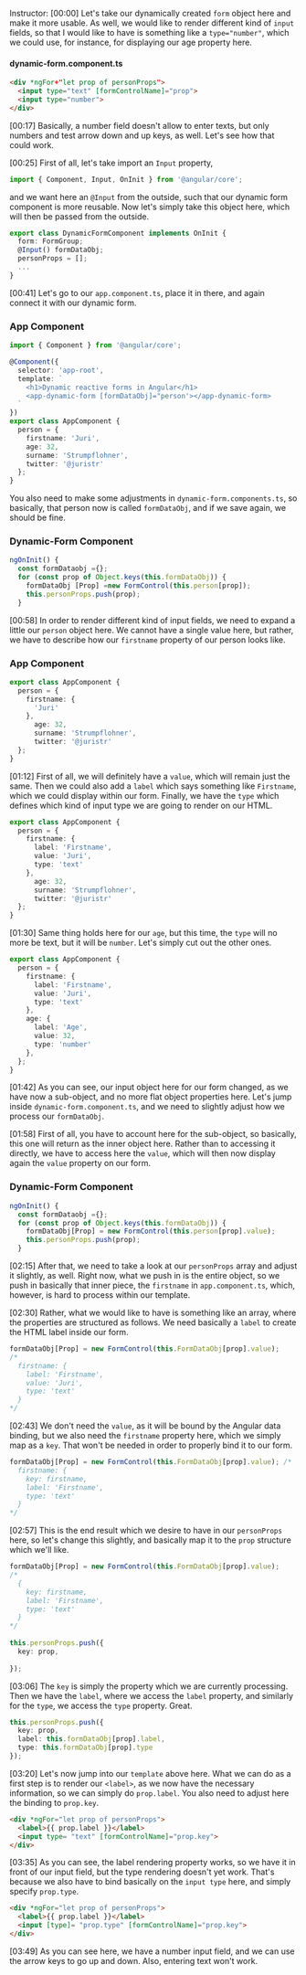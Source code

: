 Instructor: [00:00] Let's take our dynamically created `form` object here and make it more usable. As well, we would like to render different kind of `input` fields, so that I would like to have is something like a `type="number"`, which we could use, for instance, for displaying our age property here.

#### dynamic-form.component.ts
```html
<div *ngFor+"let prop of personProps">
  <input type="text" [formControlName]="prop">
  <input type="number">
</div>
```

[00:17] Basically, a number field doesn't allow to enter texts, but only numbers and test arrow down and up keys, as well. Let's see how that could work.

[00:25] First of all, let's take import an `Input` property, 

```ts
import { Component, Input, OnInit } from '@angular/core';
```

and we want here an `@Input` from the outside, such that our dynamic form component is more reusable. Now let's simply take this object here, which will then be passed from the outside.

```ts
export class DynamicFormComponent implements OnInit {
  form: FormGroup;
  @Input() formDataObj;
  personProps = [];
  ...
}
```

[00:41] Let's go to our `app.component.ts`, place it in there, and again connect it with our dynamic form. 

### App Component
```ts 
import { Component } from '@angular/core';

@Component({
  selector: 'app-root',
  template: `
    <h1>Dynamic reactive forms in Angular</h1>
    <app-dynamic-form [formDataObj]="person'></app-dynamic-form>
  `
})
export class AppComponent {
  person = {
    firstname: 'Juri',
    age: 32,
    surname: 'Strumpflohner',
    twitter: '@juristr'
  };
}
```

You also need to make some adjustments in `dynamic-form.components.ts`, so basically, that person now is called `formDataObj`, and if we save again, we should be fine.

### Dynamic-Form Component
```ts
ngOnInit() {
  const formDataobj ={};
  for (const prop of Object.keys(this.formDataObj)) {
    formDataObj [Prop] =new FormControl(this.person[prop]);
    this.personProps.push(prop);
  }
```

[00:58] In order to render different kind of input fields, we need to expand a little our `person` object here. We cannot have a single value here, but rather, we have to describe how our `firstname` property of our person looks like.

### App Component 
```ts
export class AppComponent {
  person = {
    firstname: {
      'Juri'
    },
      age: 32,
      surname: 'Strumpflohner',
      twitter: '@juristr'
  };
}
```

[01:12] First of all, we will definitely have a `value`, which will remain just the same. Then we could also add a `label` which says something like `Firstname`, which we could display within our form. Finally, we have the `type` which defines which kind of input type we are going to render on our HTML.

```ts
export class AppComponent {
  person = {
    firstname: {
      label: 'Firstname',  
      value: 'Juri',
      type: 'text'
    },
      age: 32,
      surname: 'Strumpflohner',
      twitter: '@juristr'
  };
}
```

[01:30] Same thing holds here for our `age`, but this time, the `type` will no more be text, but it will be `number`. Let's simply cut out the other ones.

```ts
export class AppComponent {
  person = {
    firstname: {
      label: 'Firstname',  
      value: 'Juri',
      type: 'text'
    },
    age: {
      label: 'Age',
      value: 32,
      type: 'number'
    },  
  };
}
```

[01:42] As you can see, our input object here for our form changed, as we have now a sub-object, and no more flat object properties here. Let's jump inside `dynamic-form.component.ts`, and we need to slightly adjust how we process our `formDataObj`.

[01:58] First of all, you have to account here for the sub-object, so basically, this one will return as the inner object here. Rather than to accessing it directly, we have to access here the `value`, which will then now display again the `value` property on our form.

### Dynamic-Form Component
```ts
ngOnInit() {
  const formDataobj ={};
  for (const prop of Object.keys(this.formDataObj)) {
    formDataObj[Prop] = new FormControl(this.person[prop].value);
    this.personProps.push(prop);
  }
```

[02:15] After that, we need to take a look at our `personProps` array and adjust it slightly, as well. Right now, what we push in is the entire object, so we push in basically that inner piece, the `firstname` in `app.component.ts`, which, however, is hard to process within our template.

[02:30] Rather, what we would like to have is something like an array, where the properties are structured as follows. We need basically a `label` to create the HTML label inside our form.

```ts
formDataObj[Prop] = new FormControl(this.FormDataObj[prop].value);
/*
  firstname: {
    label: 'Firstname',
    value: 'Juri',
    type: 'text'
  }
*/ 
```

[02:43] We don't need the `value`, as it will be bound by the Angular data binding, but we also need the `firstname` property here, which we simply map as a `key`. That won't be needed in order to properly bind it to our form.

```ts
formDataObj[Prop] = new FormControl(this.FormDataObj[prop].value); /*
  firstname: {
    key: firstname,
    label: 'Firstname',
    type: 'text'
  }
*/ 
```

[02:57] This is the end result which we desire to have in our `personProps` here, so let's change this slightly, and basically map it to the `prop` structure which we'll like.

```ts
formDataObj[Prop] = new FormControl(this.FormDataObj[prop].value);
/*
  {
    key: firstname,
    label: 'Firstname',
    type: 'text'
  }
*/ 
         
this.personProps.push({
  key: prop,
          
});
```

[03:06] The `key` is simply the property which we are currently processing. Then we have the `label`, where we access the `label` property, and similarly for the `type`, we access the `type` property. Great.

```ts
this.personProps.push({
  key: prop,
  label: this.formDataObj[prop].label,
  type: this.formDataObj[prop].type
});
```

[03:20] Let's now jump into our `template` above here. What we can do as a first step is to render our `<label>`, as we now have the necessary information, so we can simply do `prop.label`. You also need to adjust here the binding to `prop.key`.

```html
<div *ngFor="let prop of personProps">
  <label>{{ prop.label }}</label>
  <input type= "text" [formControlName]="prop.key">
</div>
```

[03:35] As you can see, the label rendering property works, so we have it in front of our input field, but the type rendering doesn't yet work. That's because we also have to bind basically on the `input type` here, and simply specify `prop.type`.

```html
<div *ngFor="let prop of personProps">
  <label>{{ prop.label }}</label>
  <input [type]= "prop.type" [formControlName]="prop.key">
</div>    
```

[03:49] As you can see here, we have a number input field, and we can use the arrow keys to go up and down. Also, entering text won't work.